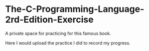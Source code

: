 # The-C-Programming-Language-2rd-Edition-Exercise

A private space for practicing for this famous book.

Here I would upload the practice I did to record my progress.

